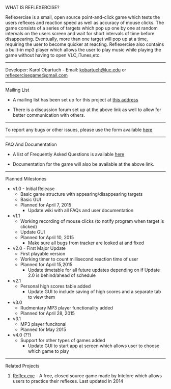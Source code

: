 WHAT IS REFLEXERCISE?

Reflexercise is a small, open source point-and-click game which tests the users reflexes and reaction speed as well as accuracy of mouse clicks. The game consists of a series of targets which pop up one by one at random intervals on the users screen and wait for short intervals of time before disappearing. Eventually, more than one target will pop up at a time, requiring the user to become quicker at reacting. 
Reflexercise also contains a built-in mp3 player which allows the user to play music while playing the game without having to open VLC,iTunes,etc. 


--------------------------------------


Developer: Karol Obartuch
            - Email: kobartuch@luc.edu or reflexercisegame@gmail.com  
            
--------------------------------------


Mailing List


  - A mailing list has been set up for this project at <a href ="http://reflexercisegame.2344603.n4.nabble.com/"                                                                     title = "this address">this address</a>

  - There is a discussion forum set up at the above link as well to allow for better communication with others. 


--------------------------------------


To report any bugs or other issues, please use the form available <a href ="https://github.com/kobartuch/reflexercise/issues"                                                                     title = "here">here</a>

--------------------------------------


FAQ And Documentation


  - A list of Frequently Asked Questions is available <a href ="https://github.com/kobartuch/reflexercise/wiki"                                                                     title = "here">here</a>

  - Documentation for the game will also be available at the above link.

--------------------------------------


Planned Milestones


  - v1.0 - Initial Release
    - Basic game structure with appearing/disappearing targets
    - Basic GUI
    - Planned for April 7, 2015
      - Update wiki with all FAQs and user documentation
  - v1.1
    - Working recording of mouse clicks (to notify program when target is clicked)
    - Update GUI
    - Planned for April 10, 2015
      - Make sure all bugs from tracker are looked at and fixed
  - v2.0 - First Major Update
    - First playable version
    - Working timer to count millisecond reaction time of user
    - Planned for April 15,2015
      - Update timetable for all future updates depending on if Update 2.0 is behind/ahead of schedule 
  - v2.1 
    - Personal high scores table added
      - Update GUI to include saving of high scores and a separate tab to view them
  - v3.0
    - Rudmentary MP3 player functionality added
    - Planned for April 28, 2015
  - v3.1
    - MP3 player funcitonal 
    - Planned for May 2015
  - v4.0 (??)
    - Support for other types of games added
      - Update GUI to start app at screen which allows user to choose which game to play


--------------------------------------

Related Projects


1. <a href ="http://www.download25.com/reflex-download.html"                                                                     title = "reflex.exe">Reflex.exe</a> - A free, closed source game made by Intelore which allows users to practice their reflexes. Last updated in 2014
